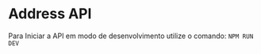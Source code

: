

# **Address API**

Para Iniciar a API em modo de desenvolvimento  utilize o comando: 
``` NPM RUN DEV ```
